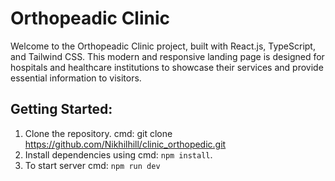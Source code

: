 # Orthopeadic Clinic

Welcome to the Orthopeadic Clinic project, built with React.js, TypeScript, and Tailwind CSS. This modern and responsive landing page is designed for hospitals and healthcare institutions to showcase their services and provide essential information to visitors.

## Getting Started:

1. Clone the repository. cmd: git clone https://github.com/Nikhilhill/clinic_orthopedic.git
2. Install dependencies using cmd: `npm install`.
3. To start server cmd: `npm run dev`